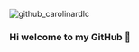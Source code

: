 ![github_carolinardlc](https://user-images.githubusercontent.com/94406039/229278109-d1554e22-a98e-4c82-b345-086c11fb244a.gif)


### Hi welcome to my GitHub 👋

<!--
**carolinardlc/carolinardlc** is a ✨ _special_ ✨ repository because its `README.md` (this file) appears on your GitHub profile.

Here are some ideas to get you started:

- 🔭 I’m currently working on ...
- 🌱 I’m currently learning ...
- 👯 I’m looking to collaborate on ...
- 🤔 I’m looking for help with ...
- 💬 Ask me about ...
- 📫 How to reach me: ...
- 😄 Pronouns: ...
- ⚡ Fun fact: ...
-->
